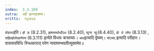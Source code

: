 ```yaml
---
index:  3.3.169
sutra:  अर्हे कृत्यतृचश्च।
vritti:  nyasa
---
```


`वोढव्यः`इति। `हो ढः` (8.2.31), `झषस्तथोर्धोऽधः` (8.2.40), `ष्टुना ष्टुः`(8.4.40), `ढो धे लोपः` (8.3.13) , `सहिवहोरोदवर्णस्य` (6.3.111) इत्येते विधयः कत्र्तव्याः। `अथ`इत्यादि द्वेष्यम्। `योऽयम्` इत्यादि परीहारः। वासरूपविधिः स्त्र्धिकारात् परेण नावश्यम्भवतीत्युक्तमेव॥
